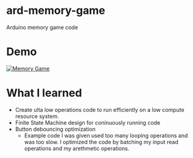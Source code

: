 # ard-memory-game
Arduino memory game code

# Demo
[![Memory Game](https://img.youtube.com/vi/zAuerOaZ_Z8/0.jpg)](https://www.youtube.com/watch?v=zAuerOaZ_Z8)



# What I learned
 - Create ulta low operations code to run efficiently on a low compute resource system.
 - Finite State Machine design for coninuously running code
 - Button debouncing optimization
   - Example code I was given used too many looping operations and was too slow. I optimized the code by batching my input read operations and my arethmetic operations.
